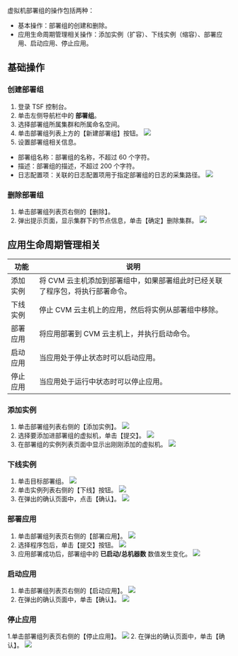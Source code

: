 虚拟机部署组的操作包括两种：

- 基本操作：部署组的创建和删除。
- 应用生命周期管理相关操作：添加实例（扩容）、下线实例（缩容）、部署应用、启动应用、停止应用。

## 基础操作
### 创建部署组
1. 登录 TSF 控制台。
2. 单击左侧导航栏中的 **部署组**。
3. 选择部署组所属集群和所属命名空间。
4. 单击部署组列表上方的【新建部署组】按钮。
![](https://main.qcloudimg.com/raw/32a77065ff7be0c2d2b961210dd91f49.png)
5. 设置部署组相关信息。
 - 部署组名称：部署组的名称，不超过 60 个字符。
 - 描述：部署组的描述，不超过 200 个字符。
 - 日志配置项：关联的日志配置项用于指定部署组的日志的采集路径。
![](https://main.qcloudimg.com/raw/630af481058916dcb8a1460c42596a40.png)
 
### 删除部署组
1. 单击部署组列表页右侧的【删除】。
2. 弹出提示页面，显示集群下的节点信息，单击【确定】删除集群。
![](https://main.qcloudimg.com/raw/4fab561b595e7f5fe0934c5286d63b37.png)

## 应用生命周期管理相关

|功能|说明|
|---|---|
|添加实例 |将 CVM 云主机添加到部署组中，如果部署组此时已经关联了程序包，将执行部署命令。|
|下线实例|停止 CVM 云主机上的应用，然后将实例从部署组中移除。|
|部署应用|将应用部署到 CVM 云主机上，并执行启动命令。|
|启动应用|当应用处于停止状态时可以启动应用。|
|停止应用|当应用处于运行中状态时可以停止应用。|

### 添加实例

1. 单击部署组列表右侧的【添加实例】。
![](https://main.qcloudimg.com/raw/37fc0a97a0f9cfb604aabbbfa08716ba.png)
2. 选择要添加进部署组的虚拟机，单击【提交】。
![](https://main.qcloudimg.com/raw/faec0361e818ebd5d493380bd9f5a0f3.png)
3. 在部署组的实例列表页面中显示出刚刚添加的虚拟机。
![](https://main.qcloudimg.com/raw/4b3008ff2108c1685c9d829ecf93f7a7.png)

### 下线实例
1. 单击目标部署组。
![](https://main.qcloudimg.com/raw/ddb085ca8872b32713bfe08110a0425b.png)
2. 单击实例列表右侧的【下线】按钮。
![](https://main.qcloudimg.com/raw/a2e3fc807fee1ccc91a69181b2949135.png)
3. 在弹出的确认页面中，点击【确认】。
![](https://main.qcloudimg.com/raw/2a0231eb532448e01b1e9860ed80fb62.png)
### 部署应用
1. 单击部署组列表页右侧的【部署应用】。
![](https://main.qcloudimg.com/raw/5913a88a12e8a8095cd470ae656b1388.png)
2. 选择程序包后，单击【提交】按钮。
![](https://main.qcloudimg.com/raw/71a1026c426930c4b141b3f93bb65f6e.png)
3. 应用部署成功后，部署组中的 **已启动/总机器数** 数值发生变化。
![](https://main.qcloudimg.com/raw/98c3e032bd4ba13a2f8f5cd9697b8dcc.png)

### 启动应用
1. 单击部署组列表页右侧的【启动应用】。
![](https://main.qcloudimg.com/raw/20f4fa7b81fe6e1363c05fdb59672a67.png)
2. 在弹出的确认页面中，单击【确认】。
![](https://main.qcloudimg.com/raw/4048554f86f07a8db2f27c2a6bfebbd5.png)

### 停止应用
1.单击部署组列表页右侧的【停止应用】。
![](https://main.qcloudimg.com/raw/ffcd4c41750f4d708c805ca231a72a82.png)
2. 在弹出的确认页面中，单击【确认】。
![](https://main.qcloudimg.com/raw/21876588443b90b1e370f3aa295b4bbf.png)



